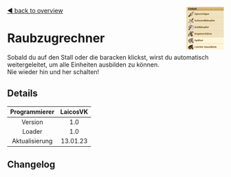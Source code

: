 [◀️ back to overview](https://github.com/laicosvk/DSS#Downloads "back to overview")
<img align="right" height="100" src="picture.PNG"/>

# Raubzugrechner
Sobald du auf den Stall oder die baracken klickst, wirst du automatisch weitergeleitet, um alle Einheiten ausbilden zu können.</br>
Nie wieder hin und her schalten!

## Details

| Programmierer | LaicosVK |
| :---: | :---: |
| Version | 1.0 |
| Loader | 1.0 |
| Aktualisierung | 13.01.23 |

## Changelog
